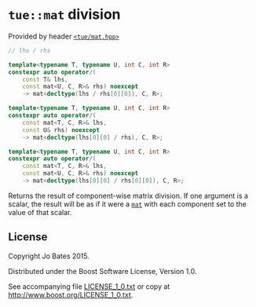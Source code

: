 `tue::mat` division
===================
Provided by header [`<tue/mat.hpp>`](../../headers/mat.md)

```c++
// lhs / rhs

template<typename T, typename U, int C, int R>
constexpr auto operator/(
    const T& lhs,
    const mat<U, C, R>& rhs) noexcept
    -> mat<decltype(lhs / rhs[0][0]), C, R>;

template<typename T, typename U, int C, int R>
constexpr auto operator/(
    const mat<T, C, R>& lhs,
    const U& rhs) noexcept
    -> mat<decltype(lhs[0][0] / rhs), C, R>;

template<typename T, typename U, int C, int R>
constexpr auto operator/(
    const mat<T, C, R>& lhs,
    const mat<U, C, R>& rhs) noexcept
    -> mat<decltype(lhs[0][0] / rhs[0][0]), C, R>;
```

Returns the result of component-wise matrix division. If one argument is a
scalar, the result will be as if it were a [`mat`](../../headers/mat.md) with
each component set to the value of that scalar.

License
-------
Copyright Jo Bates 2015.

Distributed under the Boost Software License, Version 1.0.

See accompanying file [LICENSE_1_0.txt](../../../LICENSE_1_0.txt) or copy at
http://www.boost.org/LICENSE_1_0.txt.
